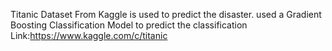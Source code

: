 Titanic Dataset From Kaggle is used to predict the disaster.
used a Gradient Boosting Classification Model to predict the classification
Link:https://www.kaggle.com/c/titanic